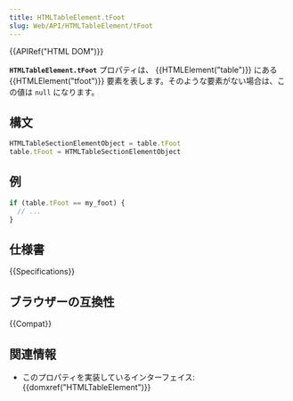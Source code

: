```yaml
---
title: HTMLTableElement.tFoot
slug: Web/API/HTMLTableElement/tFoot
---
```

{{APIRef("HTML DOM")}}

**`HTMLTableElement.tFoot`** プロパティは、 {{HTMLElement("table")}} にある {{HTMLElement("tfoot")}} 要素を表します。そのような要素がない場合は、この値は `null` になります。

## 構文

```js
HTMLTableSectionElementObject = table.tFoot
table.tFoot = HTMLTableSectionElementObject
```

## 例

```js
if (table.tFoot == my_foot) {
  // ...
}
```

## 仕様書

{{Specifications}}

## ブラウザーの互換性

{{Compat}}

## 関連情報

- このプロパティを実装しているインターフェイス: {{domxref("HTMLTableElement")}}
